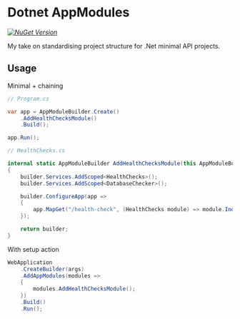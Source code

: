 # Dotnet AppModules

_[![NuGet Version](https://img.shields.io/nuget/v/AppModules)](https://www.nuget.org/packages/AppModules/)_

My take on standardising project structure for .Net minimal API projects.

## Usage

Minimal + chaining

```csharp
// Program.cs

var app = AppModuleBuilder.Create()
    .AddHealthChecksModule()
    .Build();

app.Run();

// HealthChecks.cs

internal static AppModuleBuilder AddHealthChecksModule(this AppModuleBuilder builder)
{
    builder.Services.AddScoped<HealthChecks>();
    builder.Services.AddScoped<DatabaseChecker>();

    builder.ConfigureApp(app =>
    {
        app.MapGet("/health-check", (HealthChecks module) => module.Index());
    });

    return builder;
}

```

With setup action

```csharp
WebApplication
    .CreateBuilder(args)
    .AddAppModules(modules =>
    {
        modules.AddHealthChecksModule();
    })
    .Build()
    .Run();
```
